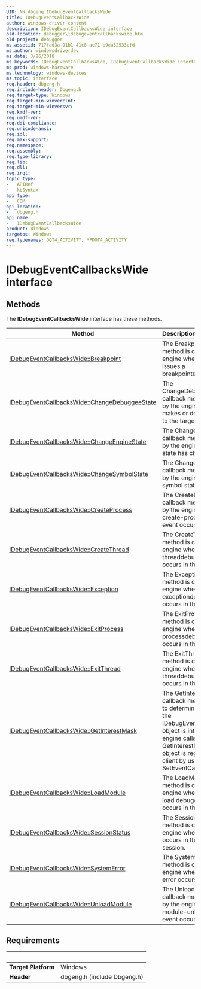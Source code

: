 ```yaml
---
UID: NN:dbgeng.IDebugEventCallbacksWide
title: IDebugEventCallbacksWide
author: windows-driver-content
description: IDebugEventCallbacksWide interface
old-location: debugger\idebugeventcallbackswide.htm
old-project: debugger
ms.assetid: 717fad3a-91b1-41c8-ac71-e9ea52533efd
ms.author: windowsdriverdev
ms.date: 3/26/2018
ms.keywords: IDebugEventCallbacksWide, IDebugEventCallbacksWide interface [Windows Debugging], IDebugEventCallbacksWide interface [Windows Debugging], described, dbgeng/IDebugEventCallbacksWide, debugger.idebugeventcallbackswide
ms.prod: windows-hardware
ms.technology: windows-devices
ms.topic: interface
req.header: dbgeng.h
req.include-header: Dbgeng.h
req.target-type: Windows
req.target-min-winverclnt: 
req.target-min-winversvr: 
req.kmdf-ver: 
req.umdf-ver: 
req.ddi-compliance: 
req.unicode-ansi: 
req.idl: 
req.max-support: 
req.namespace: 
req.assembly: 
req.type-library: 
req.lib: 
req.dll: 
req.irql: 
topic_type:
-	APIRef
-	kbSyntax
api_type:
-	COM
api_location:
-	dbgeng.h
api_name:
-	IDebugEventCallbacksWide
product: Windows
targetos: Windows
req.typenames: DOT4_ACTIVITY, *PDOT4_ACTIVITY
---
```


# IDebugEventCallbacksWide interface



## Methods

<p>The <b>IDebugEventCallbacksWide</b> interface has these methods.</p>

| Method | Description |
| ---- |:---- |
| [IDebugEventCallbacksWide::Breakpoint](nf-dbgeng-idebugeventcallbackswide-breakpoint.md) | The Breakpoint callback method is called by the engine when the target issues a breakpointexception. |
| [IDebugEventCallbacksWide::ChangeDebuggeeState](nf-dbgeng-idebugeventcallbackswide-changedebuggeestate.md) | The ChangeDebuggeeState callback method is called by the engine when it makes or detects changes to the target. |
| [IDebugEventCallbacksWide::ChangeEngineState](nf-dbgeng-idebugeventcallbackswide-changeenginestate.md) | The ChangeEngineState callback method is called by the engine when its state has changed. |
| [IDebugEventCallbacksWide::ChangeSymbolState](nf-dbgeng-idebugeventcallbackswide-changesymbolstate.md) | The ChangeSymbolState callback method is called by the engine when the symbol state changes. |
| [IDebugEventCallbacksWide::CreateProcess](nf-dbgeng-idebugeventcallbackswide-createprocess.md) | The CreateProcess callback method is called by the engine when a create-processdebugging event occurs in the target. |
| [IDebugEventCallbacksWide::CreateThread](nf-dbgeng-idebugeventcallbackswide-createthread.md) | The CreateThread callback method is called by the engine when a create-threaddebugging event occurs in the target. |
| [IDebugEventCallbacksWide::Exception](nf-dbgeng-idebugeventcallbackswide-exception.md) | The Exception callback method is called by the engine when an exceptiondebugging event occurs in the target. |
| [IDebugEventCallbacksWide::ExitProcess](nf-dbgeng-idebugeventcallbackswide-exitprocess.md) | The ExitProcess callback method is called by the engine when an exit-processdebugging event occurs in the target. |
| [IDebugEventCallbacksWide::ExitThread](nf-dbgeng-idebugeventcallbackswide-exitthread.md) | The ExitThread callback method is called by the engine when an exit-threaddebugging event occurs in the target. |
| [IDebugEventCallbacksWide::GetInterestMask](nf-dbgeng-idebugeventcallbackswide-getinterestmask.md) | The GetInterestMask callback method is called to determine which events the IDebugEventCallbacksWide object is interested in. The engine calls GetInterestMask when the object is registered with a client by using SetEventCallbacks. |
| [IDebugEventCallbacksWide::LoadModule](nf-dbgeng-idebugeventcallbackswide-loadmodule.md) | The LoadModule callback method is called by the engine when a module-load debugging event occurs in the target. |
| [IDebugEventCallbacksWide::SessionStatus](nf-dbgeng-idebugeventcallbackswide-sessionstatus.md) | The SessionStatus callback method is called by the engine when a change occurs in the debugger session. |
| [IDebugEventCallbacksWide::SystemError](nf-dbgeng-idebugeventcallbackswide-systemerror.md) | The SystemError callback method is called by the engine when a system error occurs in the target. |
| [IDebugEventCallbacksWide::UnloadModule](nf-dbgeng-idebugeventcallbackswide-unloadmodule.md) | The UnloadModule callback method is called by the engine when a module-unload debugging event occurs in the target. |


## Requirements
| &nbsp; | &nbsp; |
| ---- |:---- |
| **Target Platform** | Windows |
| **Header** | dbgeng.h (include Dbgeng.h) |